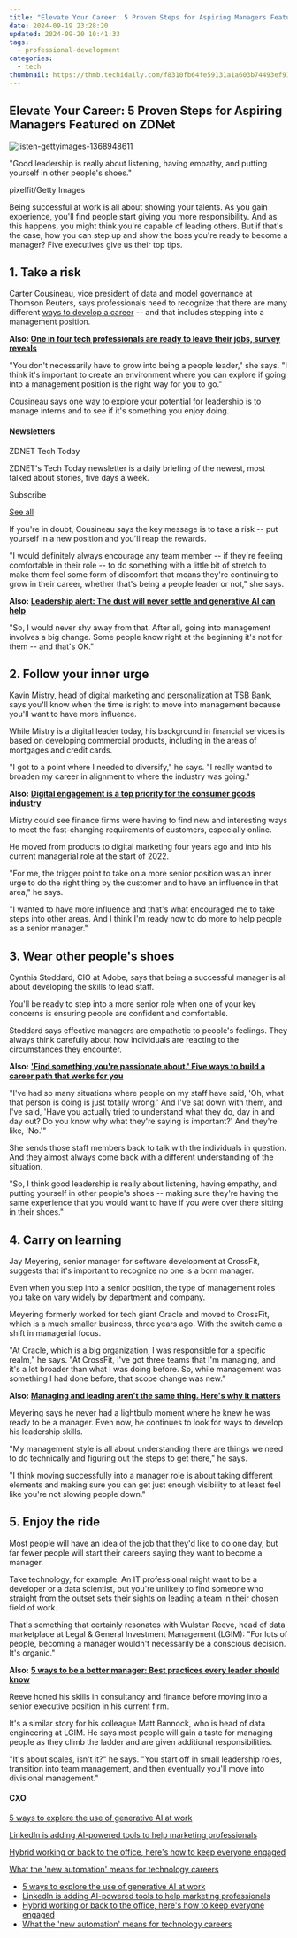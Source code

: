 ```yaml
---
title: "Elevate Your Career: 5 Proven Steps for Aspiring Managers Featured on ZDNet"
date: 2024-09-19 23:28:20
updated: 2024-09-20 10:41:33
tags:
  - professional-development
categories:
  - tech
thumbnail: https://thmb.techidaily.com/f8310fb64fe59131a1a603b74493ef91ec9be3bf91a44a7ee26654a9f6fff3c0.jpg
---
```


## Elevate Your Career: 5 Proven Steps for Aspiring Managers Featured on ZDNet

![listen-gettyimages-1368948611](https://www.zdnet.com/a/img/resize/a8df6293bbd99491f6454498d4fb20bdb68bd5e0/2023/08/22/c763c8ad-d82f-467a-80a5-d97d932e7407/listen-gettyimages-1368948611.jpg?auto=webp&width=1280)

"Good leadership is really about listening, having empathy, and putting yourself in other people's shoes."

pixelfit/Getty Images

Being successful at work is all about showing your talents. As you gain experience, you'll find people start giving you more responsibility. And as this happens, you might think you're capable of leading others. But if that's the case, how you can step up and show the boss you're ready to become a manager? Five executives give us their top tips.

## 1\. Take a risk

Carter Cousineau, vice president of data and model governance at Thomson Reuters, says professionals need to recognize that there are many different [ways to develop a career](https://www.zdnet.com/education/professional-development/5-ways-to-boost-your-skills-and-increase-your-career-opportunities/) \-- and that includes stepping into a management position.

**Also: [One in four tech professionals are ready to leave their jobs, survey reveals](https://www.zdnet.com/article/one-in-four-tech-professionals-are-ready-to-leave-their-jobs-survey-reveals/)**

"You don't necessarily have to grow into being a people leader," she says. "I think it's important to create an environment where you can explore if going into a management position is the right way for you to go."

Cousineau says one way to explore your potential for leadership is to manage interns and to see if it's something you enjoy doing. 

#### Newsletters

ZDNET Tech Today

ZDNET's Tech Today newsletter is a daily briefing of the newest, most talked about stories, five days a week.

 Subscribe

[See all](https://www.zdnet.com/newsletters/)

If you're in doubt, Cousineau says the key message is to take a risk -- put yourself in a new position and you'll reap the rewards.

"I would definitely always encourage any team member -- if they're feeling comfortable in their role -- to do something with a little bit of stretch to make them feel some form of discomfort that means they're continuing to grow in their career, whether that's being a people leader or not," she says. 

**Also:** [**Leadership alert: The dust will never settle and generative AI can help**](https://www.zdnet.com/article/leadership-alert-the-dust-will-never-settle-and-generative-ai-can-help/)

"So, I would never shy away from that. After all, going into management involves a big change. Some people know right at the beginning it's not for them -- and that's OK."

## 2\. Follow your inner urge

Kavin Mistry, head of digital marketing and personalization at TSB Bank, says you'll know when the time is right to move into management because you'll want to have more influence.

While Mistry is a digital leader today, his background in financial services is based on developing commercial products, including in the areas of mortgages and credit cards.

"I got to a point where I needed to diversify," he says. "I really wanted to broaden my career in alignment to where the industry was going."

**Also:** [**Digital engagement is a top priority for the consumer goods industry**](https://www.zdnet.com/article/digital-engagement-is-a-top-priority-for-the-consumer-goods-industry/)

Mistry could see finance firms were having to find new and interesting ways to meet the fast-changing requirements of customers, especially online. 

He moved from products to digital marketing four years ago and into his current managerial role at the start of 2022.

"For me, the trigger point to take on a more senior position was an inner urge to do the right thing by the customer and to have an influence in that area," he says. 

"I wanted to have more influence and that's what encouraged me to take steps into other areas. And I think I'm ready now to do more to help people as a senior manager."

## 3\. Wear other people's shoes

Cynthia Stoddard, CIO at Adobe, says that being a successful manager is all about developing the skills to lead staff.

You'll be ready to step into a more senior role when one of your key concerns is ensuring people are confident and comfortable.

Stoddard says effective managers are empathetic to people's feelings. They always think carefully about how individuals are reacting to the circumstances they encounter.

**Also:** [**'Find something you're passionate about.' Five ways to build a career path that works for you**](https://www.zdnet.com/home-and-office/work-life/find-something-youre-passionate-about-five-ways-to-build-a-career-path-that-works-for-you/)

"I've had so many situations where people on my staff have said, 'Oh, what that person is doing is just totally wrong.' And I've sat down with them, and I've said, 'Have you actually tried to understand what they do, day in and day out? Do you know why what they're saying is important?' And they're like, 'No.'" 

She sends those staff members back to talk with the individuals in question. And they almost always come back with a different understanding of the situation.

"So, I think good leadership is really about listening, having empathy, and putting yourself in other people's shoes -- making sure they're having the same experience that you would want to have if you were over there sitting in their shoes."

## 4\. Carry on learning

Jay Meyering, senior manager for software development at CrossFit, suggests that it's important to recognize no one is a born manager. 

Even when you step into a senior position, the type of management roles you take on vary widely by department and company.

Meyering formerly worked for tech giant Oracle and moved to CrossFit, which is a much smaller business, three years ago. With the switch came a shift in managerial focus.

"At Oracle, which is a big organization, I was responsible for a specific realm," he says. "At CrossFit, I've got three teams that I'm managing, and it's a lot broader than what I was doing before. So, while management was something I had done before, that scope change was new."

**Also:** [**Managing and leading aren't the same thing. Here's why it matters**](https://www.zdnet.com/home-and-office/work-life/managers-and-leaders-arent-the-same-thing-heres-why-that-matters/)

Meyering says he never had a lightbulb moment where he knew he was ready to be a manager. Even now, he continues to look for ways to develop his leadership skills.

"My management style is all about understanding there are things we need to do technically and figuring out the steps to get there," he says. 

"I think moving successfully into a manager role is about taking different elements and making sure you can get just enough visibility to at least feel like you're not slowing people down."

## 5\. Enjoy the ride

Most people will have an idea of the job that they'd like to do one day, but far fewer people will start their careers saying they want to become a manager. 

Take technology, for example. An IT professional might want to be a developer or a data scientist, but you're unlikely to find someone who straight from the outset sets their sights on leading a team in their chosen field of work.

That's something that certainly resonates with Wulstan Reeve, head of data marketplace at Legal & General Investment Management (LGIM): "For lots of people, becoming a manager wouldn't necessarily be a conscious decision. It's organic."

**Also:** [**5 ways to be a better manager: Best practices every leader should know**](https://www.zdnet.com/home-and-office/work-life/5-ways-to-be-a-better-manager-best-practices-every-leader-should-know/)

Reeve honed his skills in consultancy and finance before moving into a senior executive position in his current firm.

It's a similar story for his colleague Matt Bannock, who is head of data engineering at LGIM. He says most people will gain a taste for managing people as they climb the ladder and are given additional responsibilities.

"It's about scales, isn't it?" he says. "You start off in small leadership roles, transition into team management, and then eventually you'll move into divisional management."

#### CXO

[5 ways to explore the use of generative AI at work](https://www.zdnet.com/article/6-ways-business-leaders-are-exploring-generative-ai-at-work/ "5 ways to explore the use of generative AI at work")

[LinkedIn is adding AI-powered tools to help marketing professionals](https://www.zdnet.com/article/linkedin-is-adding-ai-powered-tools-to-help-marketing-professionals/ "LinkedIn is adding AI-powered tools to help marketing professionals")

[Hybrid working or back to the office, here's how to keep everyone engaged](https://www.zdnet.com/article/hybrid-working-or-back-to-the-office-heres-how-to-keep-everyone-engaged/ "Hybrid working or back to the office, here's how to keep everyone engaged")

[What the 'new automation' means for technology careers](https://www.zdnet.com/article/what-the-new-automation-means-for-technology-careers/ "What the 'new automation' means for technology careers")

* [5 ways to explore the use of generative AI at work](https://www.zdnet.com/article/6-ways-business-leaders-are-exploring-generative-ai-at-work/ "5 ways to explore the use of generative AI at work")
* [LinkedIn is adding AI-powered tools to help marketing professionals](https://www.zdnet.com/article/linkedin-is-adding-ai-powered-tools-to-help-marketing-professionals/ "LinkedIn is adding AI-powered tools to help marketing professionals")
* [Hybrid working or back to the office, here's how to keep everyone engaged](https://www.zdnet.com/article/hybrid-working-or-back-to-the-office-heres-how-to-keep-everyone-engaged/ "Hybrid working or back to the office, here's how to keep everyone engaged")
* [What the 'new automation' means for technology careers](https://www.zdnet.com/article/what-the-new-automation-means-for-technology-careers/ "What the 'new automation' means for technology careers")

<ins class="adsbygoogle"
     style="display:block"
     data-ad-format="autorelaxed"
     data-ad-client="ca-pub-7571918770474297"
     data-ad-slot="1223367746"></ins>



<ins class="adsbygoogle"
     style="display:block"
     data-ad-client="ca-pub-7571918770474297"
     data-ad-slot="8358498916"
     data-ad-format="auto"
     data-full-width-responsive="true"></ins>
